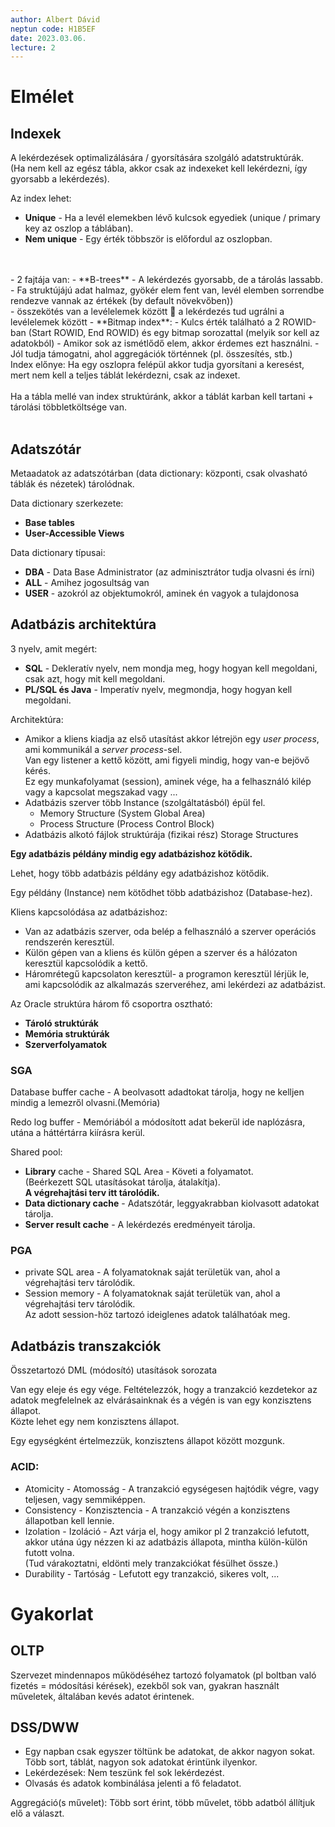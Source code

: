 ```yaml
---
author: Albert Dávid
neptun code: H1B5EF
date: 2023.03.06.
lecture: 2
---
```


# Elmélet
## Indexek
A lekérdezések optimalizálására / gyorsítására szolgáló adatstruktúrák.<br/>
(Ha nem kell az egész tábla, akkor csak az indexeket kell lekérdezni, így gyorsabb a lekérdezés).

Az index lehet:
- **Unique** - Ha a levél elemekben lévő kulcsok egyediek (unique / primary key az oszlop a táblában).
- **Nem unique** - Egy érték többször is előfordul az oszlopban.
<br/>
<br/>
- 2 fajtája van:
  - **B-trees**
    - A lekérdezés gyorsabb, de a tárolás lassabb.
    - Fa struktújájú adat halmaz, gyökér elem fent van, levél elemben sorrendbe rendezve vannak az értékek (by default növekvőben)) <br/>
    -  összekötés van a levélelemek között  a lekérdezés tud ugrálni a levélelemek között
  - **Bitmap index**:
    - Kulcs érték található a 2 ROWID-ban (Start ROWID, End ROWID) és egy bitmap sorozattal (melyik sor kell az adatokból)
    - Amikor sok az ismétlődő elem, akkor érdemes ezt használni.
    - Jól tudja támogatni, ahol aggregációk történnek (pl. összesítés, stb.)

<br/>
Index előnye: Ha egy oszlopra felépül akkor tudja gyorsítani a keresést, mert nem kell a teljes táblát lekérdezni, csak az indexet.
<br/><br/>
Ha a tábla mellé van index struktúránk, akkor a táblát karban kell tartani + tárolási többletköltsége van.
<br/><br/>

## Adatszótár
Metaadatok az adatszótárban (data dictionary: központi, csak olvasható táblák és nézetek) tárolódnak.

Data dictionary szerkezete:
- **Base tables**
- **User-Accessible Views**

Data dictionary típusai:
- **DBA** - Data Base Administrator (az adminisztrátor tudja olvasni és írni)
- **ALL** - Amihez jogosultság van
- **USER** - azokról az objektumokról, aminek én vagyok a tulajdonosa


## Adatbázis architektúra
3 nyelv, amit megért:
- **SQL** - Dekleratív nyelv, nem mondja meg, hogy hogyan kell megoldani, csak azt, hogy mit kell megoldani.
- **PL/SQL és Java** - Imperatív nyelv, megmondja, hogy hogyan kell megoldani.

Architektúra:
- Amikor a kliens kiadja az első utasítást akkor létrejön egy *user process*, ami kommunikál a *server process*-sel.<br/> Van egy listener a kettő között, ami figyeli mindig, hogy van-e bejövő kérés.<br/> Ez egy munkafolyamat (session), aminek vége, ha a felhasználó kilép vagy a kapcsolat megszakad vagy ...
- Adatbázis szerver több Instance (szolgáltatásból) épül fel.
  - Memory Structure (System Global Area)
  - Process Structure (Process Control Block)
- Adatbázis alkotó fájlok struktúrája (fizikai rész) Storage Structures

**Egy adatbázis példány mindig egy adatbázishoz kötődik.**

Lehet, hogy több adatbázis példány egy adatbázishoz kötődik.

Egy példány (Instance) nem kötődhet több adatbázishoz (Database-hez).

Kliens kapcsolódása az adatbázishoz:
- Van az adatbázis szerver, oda belép a felhasználó a szerver operációs rendszerén keresztül.
- Külön gépen van a kliens és külön gépen a szerver és a hálózaton keresztül kapcsolódik a kettő.
- Háromrétegű kapcsolaton keresztül- a programon keresztül lérjük le, ami kapcsolódik az alkalmazás szerveréhez, ami lekérdezi az adatbázist.

Az Oracle struktúra három fő csoportra osztható:
- **Tároló struktúrák**
- **Memória struktúrák**
- **Szerverfolyamatok**

### SGA
Database buffer cache - A beolvasott adadtokat tárolja, hogy ne kelljen mindig a lemezről olvasni.(Memória)

Redo log buffer - Memóriából a módosított adat bekerül ide naplózásra, utána a háttértárra kiírásra kerül.

Shared pool:
- **Library** cache - Shared SQL Area - Követi a folyamatot.<br/> (Beérkezett SQL utasításokat tárolja, átalakítja).<br/> **A végrehajtási terv itt tárolódik.**
- **Data dictionary cache** - Adatszótár, leggyakrabban kiolvasott adatokat tárolja.
- **Server result cache** - A lekérdezés eredményeit tárolja.

### PGA
- private SQL area - A folyamatoknak saját területük van, ahol a végrehajtási terv tárolódik.
- Session memory - A folyamatoknak saját területük van, ahol a végrehajtási terv tárolódik.<br/> Az adott session-höz tartozó ideiglenes adatok találhatóak meg.

## Adatbázis transzakciók
Összetartozó DML (módosító) utasítások sorozata

Van egy eleje és egy vége. Feltételezzók, hogy a tranzakció kezdetekor az adatok megfelelnek az elvárásainknak és a végén is van egy konzisztens állapot.<br/> Közte lehet egy nem konzisztens állapot.

Egy egységként értelmezzük, konzisztens állapot között mozgunk.

### ACID:
- Atomicity - Atomosság - A tranzakció egységesen hajtódik végre, vagy teljesen, vagy semmiképpen.
- Consistency - Konzisztencia - A tranzakció végén a konzisztens állapotban kell lennie.
- Izolation - Izoláció - Azt várja el, hogy amikor pl 2 tranzakció lefutott, akkor utána úgy nézzen ki az adatbázis állapota, mintha külön-külön futott volna.<br/> (Tud várakoztatni, eldönti mely tranzakciókat fésülhet össze.)
- Durability - Tartóság - Lefutott egy tranzakció, sikeres volt, ...

# Gyakorlat
## OLTP
Szervezet mindennapos működéséhez tartozó folyamatok (pl boltban való fizetés = módosítási kérések), ezekből sok van, gyakran használt műveletek, általában kevés adatot érintenek.

## DSS/DWW
- Egy napban csak egyszer töltünk be adatokat, de akkor nagyon sokat. Több sort, táblát, nagyon sok adatokat érintünk ilyenkor.
- Lekérdezések: Nem teszünk fel sok lekérdezést.
- Olvasás és adatok kombinálása jelenti a fő feladatot.

Aggregáció(s művelet): Több sort érint, több művelet, több adatból állítjuk elő a választ.
